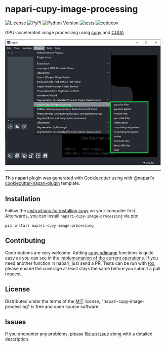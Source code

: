 # napari-cupy-image-processing

[![License](https://img.shields.io/pypi/l/napari-cupy-image-processing.svg?color=green)](https://github.com/haesleinhuepf/napari-cupy-image-processing/raw/master/LICENSE)
[![PyPI](https://img.shields.io/pypi/v/napari-cupy-image-processing.svg?color=green)](https://pypi.org/project/napari-cupy-image-processing)
[![Python Version](https://img.shields.io/pypi/pyversions/napari-cupy-image-processing.svg?color=green)](https://python.org)
[![tests](https://github.com/haesleinhuepf/napari-cupy-image-processing/workflows/tests/badge.svg)](https://github.com/haesleinhuepf/napari-cupy-image-processing/actions)
[![codecov](https://codecov.io/gh/haesleinhuepf/napari-cupy-image-processing/branch/master/graph/badge.svg)](https://codecov.io/gh/haesleinhuepf/napari-cupy-image-processing)

GPU-accelerated image processing using [cupy](https://cupy.dev) and [CUDA](https://en.wikipedia.org/wiki/CUDA)

![img.png](https://github.com/haesleinhuepf/napari-cupy-image-processing/raw/main/docs/screenshot.png)

----------------------------------

This [napari] plugin was generated with [Cookiecutter] using with [@napari]'s [cookiecutter-napari-plugin] template.

## Installation

Follow the [instructions for installing cupy](https://docs.cupy.dev/en/stable/install.html#installing-cupy-from-conda-forge) on your computer first.
Afterwards, you can install `napari-cupy-image-processing` via [pip]:

    pip install napari-cupy-image-processing

## Contributing

Contributions are very welcome. Adding [cupy ndimage](https://docs.cupy.dev/en/stable/reference/ndimage.html) functions is quite easy as you can see in the 
[implementation of the current operations](https://github.com/haesleinhuepf/napari-cupy-image-processing/blob/main/napari_cupy_image_processing/_cupy_image_processing.py#L48). 
If you need another function in napari, just send a PR.
Tests can be run with [tox], please ensure
the coverage at least stays the same before you submit a pull request.

## License

Distributed under the terms of the [MIT] license,
"napari-cupy-image-processing" is free and open source software

## Issues

If you encounter any problems, please [file an issue] along with a detailed description.

[napari]: https://github.com/napari/napari
[Cookiecutter]: https://github.com/audreyr/cookiecutter
[@napari]: https://github.com/napari
[MIT]: http://opensource.org/licenses/MIT
[BSD-3]: http://opensource.org/licenses/BSD-3-Clause
[GNU GPL v3.0]: http://www.gnu.org/licenses/gpl-3.0.txt
[GNU LGPL v3.0]: http://www.gnu.org/licenses/lgpl-3.0.txt
[Apache Software License 2.0]: http://www.apache.org/licenses/LICENSE-2.0
[Mozilla Public License 2.0]: https://www.mozilla.org/media/MPL/2.0/index.txt
[cookiecutter-napari-plugin]: https://github.com/napari/cookiecutter-napari-plugin

[file an issue]: https://github.com/haesleinhuepf/napari-cupy-image-processing/issues

[napari]: https://github.com/napari/napari
[tox]: https://tox.readthedocs.io/en/latest/
[pip]: https://pypi.org/project/pip/
[PyPI]: https://pypi.org/
